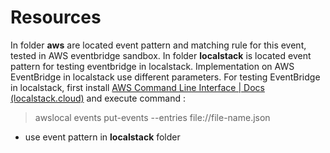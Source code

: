 # Resources

In folder **aws** are located event pattern and matching rule for this event, tested in AWS eventbridge sandbox.
In folder **localstack** is located event pattern for testing eventbridge in localstack. Implementation on AWS EventBridge in localstack use different parameters. For testing EventBridge in localstack, first install [AWS Command Line Interface | Docs (localstack.cloud)](https://docs.localstack.cloud/user-guide/integrations/aws-cli/) and execute command :

> awslocal events put-events --entries file://file-name.json

- use event pattern in **localstack** folder
